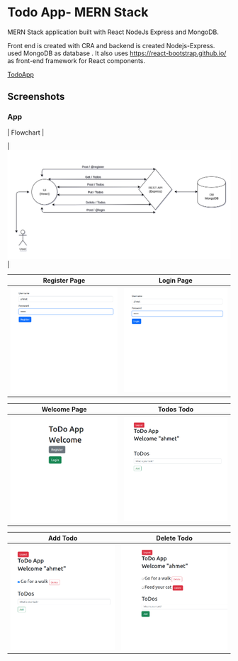 # Todo App- MERN Stack

MERN Stack application built with React NodeJs Express and MongoDB.

Front end is created with CRA and backend is created Nodejs-Express. used MongoDB as database . It also uses https://react-bootstrap.github.io/ as front-end framework for React components.

[TodoApp](https://todo-app-ahmet.netlify.app/)

## Screenshots

### App
| Flowchart |

| <img width="720" alt="Flowchart" src="https://github.com/avahmetozdemir/mern-stack-todo-app/blob/main/images/diagram.png?raw=true"> |

| Register Page   |      Login Page      |
|--------------|:-------------------:|
| <img width="361" alt="Register" src="https://github.com/avahmetozdemir/mern-stack-todo-app/blob/main/images/register-page.png?raw=true">    |  <img width="361" alt="Login" src="https://github.com/avahmetozdemir/mern-stack-todo-app/blob/main/images/login-page.png?raw=true">       |

| Welcome Page   |      Todos Todo      |
|--------------|:-------------------:|
| <img width="361" alt="welcome" src="https://github.com/avahmetozdemir/mern-stack-todo-app/blob/main/images/welcome-page.png?raw=true">    |  <img width="361" alt="todos" src="https://github.com/avahmetozdemir/mern-stack-todo-app/blob/main/images/todos-page.png?raw=true">       |

| Add Todo    |      Delete Todo      |
|--------------|:-------------------:|
| <img width="361" alt="Add Todo" src="https://github.com/avahmetozdemir/mern-stack-todo-app/blob/main/images/todo.png?raw=true">    |  <img width="361" alt="Login" src="https://github.com/avahmetozdemir/mern-stack-todo-app/blob/main/images/deletetodo.png?raw=true">       |
